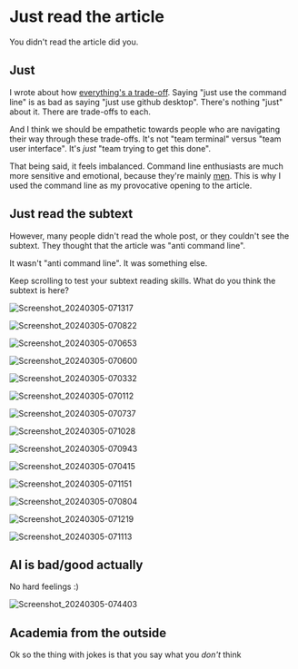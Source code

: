 # Just read the article

You didn't read the article did you.

## Just

I wrote about how [everything's a trade-off](/wikiblogarden/better-computing/just/). Saying "just use the command line" is as bad as saying "just use github desktop". There's nothing "just" about it. There are trade-offs to each.

And I think we should be empathetic towards people who are navigating their way through these trade-offs. It's not "team terminal" versus "team user interface". It's *just* "team trying to get this done".

That being said, it feels imbalanced. Command line enthusiasts are much more sensitive and emotional, because they're mainly [men](/wikiblogarden/men). This is why I used the command line as my provocative opening to the article.

## Just read the subtext

However, many people didn't read the whole post, or they couldn't see the subtext. They thought that the article was "anti command line".

It wasn't "anti command line". It was something else.

Keep scrolling to test your subtext reading skills. What do you think the subtext is here?

![Screenshot_20240305-071317](https://github.com/TodePond/TodePondDotCom/assets/15892272/bdf3db85-6fb7-4cde-a087-81e95b422585)

![Screenshot_20240305-070822](https://github.com/TodePond/TodePondDotCom/assets/15892272/2c49e8e8-6554-4a11-b23f-421f0f94786c)

![Screenshot_20240305-070653](https://github.com/TodePond/TodePondDotCom/assets/15892272/d9ddbc4a-18cd-4974-a569-929c305b95f0)

![Screenshot_20240305-070600](https://github.com/TodePond/TodePondDotCom/assets/15892272/9851948b-4340-4dda-b2d8-b6b3d434feb1)

![Screenshot_20240305-070332](https://github.com/TodePond/TodePondDotCom/assets/15892272/5b0f6f61-4925-4146-8a57-0d4b63f97991)

![Screenshot_20240305-070112](https://github.com/TodePond/TodePondDotCom/assets/15892272/dd2904ab-c214-4327-906f-bfb6f8991957)

![Screenshot_20240305-070737](https://github.com/TodePond/TodePondDotCom/assets/15892272/84a96eda-1b39-4c0b-9a07-74113712a8e1)

![Screenshot_20240305-071028](https://github.com/TodePond/TodePondDotCom/assets/15892272/ce2fbda3-e0e0-4ef4-b341-6362a168aa7c)

![Screenshot_20240305-070943](https://github.com/TodePond/TodePondDotCom/assets/15892272/6f6be05c-d5a6-469f-a33a-cfea4d51100b)

![Screenshot_20240305-070415](https://github.com/TodePond/TodePondDotCom/assets/15892272/7576c88d-a9df-4312-b8b3-2ec161461ef3)

![Screenshot_20240305-071151](https://github.com/TodePond/TodePondDotCom/assets/15892272/758052e9-f983-4d85-995a-535888a08843)

![Screenshot_20240305-070804](https://github.com/TodePond/TodePondDotCom/assets/15892272/77265d2d-d588-48cd-b2dc-d32d6f5e7cbd)

![Screenshot_20240305-071219](https://github.com/TodePond/TodePondDotCom/assets/15892272/03bf7f66-b0e4-4cb4-826d-b450ea3e8c44)

![Screenshot_20240305-071113](https://github.com/TodePond/TodePondDotCom/assets/15892272/92504bbe-5c58-4085-9adc-ab247b9cc1aa)

## AI is bad/good actually

No hard feelings :)

![Screenshot_20240305-074403](https://github.com/TodePond/TodePondDotCom/assets/15892272/ee54e591-3300-4a58-b9bd-926f425e87c6)

## Academia from the outside

Ok so the thing with jokes is that you say what you *don't* think
